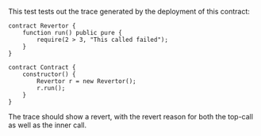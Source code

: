 This test tests out the trace generated by the deployment of this contract:

```hyperion
contract Revertor {
    function run() public pure {
        require(2 > 3, "This called failed");
    }
}

contract Contract {
    constructor() {
        Revertor r = new Revertor();
        r.run();
    }
}
```

The trace should show a revert, with the revert reason for both the top-call as well
as the inner call.
